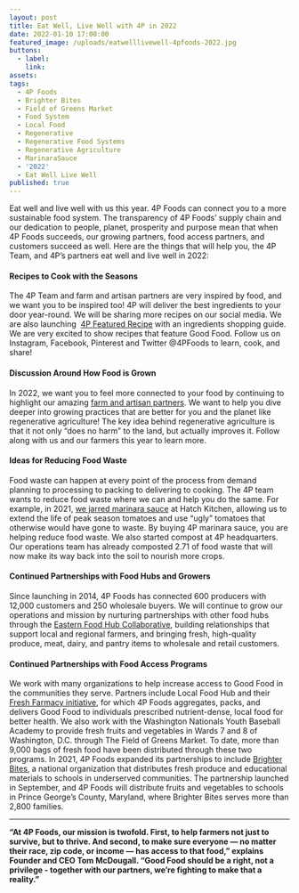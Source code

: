 ```yaml
---
layout: post
title: Eat Well, Live Well with 4P in 2022
date: 2022-01-10 17:00:00
featured_image: /uploads/eatwelllivewell-4pfoods-2022.jpg
buttons:
  - label:
    link:
assets:
tags:
  - 4P Foods
  - Brighter Bites
  - Field of Greens Market
  - Food System
  - Local Food
  - Regenerative
  - Regenerative Food Systems
  - Regenerative Agriculture
  - MarinaraSauce
  - '2022'
  - Eat Well Live Well
published: true
---
```

<div class="editable"><p>Eat well and live well with us this year. 4P Foods can connect you to a more sustainable food system. The transparency of 4P Foods&rsquo; supply chain and our dedication to people, planet, prosperity and purpose mean that when 4P Foods succeeds, our growing partners, food access partners, and customers succeed as well. Here are the things that will help you, the 4P Team, and 4P&rsquo;s partners eat well and live well in 2022:</p><h4>Recipes to Cook with the Seasons</h4><p>The 4P Team and farm and artisan partners are very inspired by food, and we want you to be inspired too! 4P will deliver the best ingredients to your door year-round. We will be sharing more recipes on our social media. We are also launching&nbsp; <a href="https://shop.4pfoods.com/featuredrecipe">4P Featured Recipe</a> with an ingredients shopping guide. We are very excited to show recipes that feature Good Food. Follow us on Instagram, Facebook, Pinterest and Twitter @4PFoods to learn, cook, and share!</p><h4>Discussion Around How Food is Grown</h4><p>In 2022, we want you to feel more connected to your food by continuing to highlight our amazing <a href="https://4pfoods.com/our-farmers">farm and artisan partners</a>. We want to help you dive deeper into growing practices that are better for you and the planet like regenerative agriculture! The key idea behind regenerative agriculture is that it not only &ldquo;does no harm&rdquo; to the land, but actually improves it. Follow along with us and our farmers this year to learn more.&nbsp;</p><h4>Ideas for Reducing Food Waste</h4><p>Food waste can happen at every point of the process from demand planning to processing to packing to delivering to cooking. The 4P team wants to reduce food waste where we can and help you do the same. For example, in 2021, <a href="https://4pfoods.com/posts/4p-foods-marinara-sauce/">we jarred marinara sauce</a> at Hatch Kitchen, allowing us to extend the life of peak season tomatoes and use &ldquo;ugly&rdquo; tomatoes that otherwise would have gone to waste. By buying 4P marinara sauce, you are helping reduce food waste. We also started compost at 4P headquarters. Our operations team has already composted 2.71 of food waste that will now make its way back into the soil to nourish more crops.&nbsp;</p><h4>Continued Partnerships with Food Hubs and Growers</h4><p>Since launching in 2014, 4P Foods has connected 600 producers with 12,000 customers and 250 wholesale buyers. We will continue to grow our operations and mission by nurturing partnerships with other food hubs through the <a href="https://www.easternfoodhubcollaborative.org/">Eastern Food Hub Collaborative</a>, building relationships that support local and regional farmers, and bringing fresh, high-quality produce, meat, dairy, and pantry items to wholesale and retail customers.</p><h4>Continued Partnerships with Food Access Programs</h4><p>We work with many organizations to help increase access to Good Food in the communities they serve. Partners include Local Food Hub and their <a href="https://www.politico.com/news/2021/09/16/food-medicine-covid-health-care-511169">Fresh Farmacy initiative</a>, for which 4P Foods aggregates, packs, and delivers Good Food to individuals prescribed nutrient-dense, local food for better health. We also work with the Washington Nationals Youth Baseball Academy to provide fresh fruits and vegetables in Wards 7 and 8 of Washington, D.C. through The Field of Greens Market. To date, more than 9,000 bags of fresh food have been distributed through these two programs. In 2021, 4P Foods expanded its partnerships to include <a href="https://brighterbites.org/about/">Brighter Bites</a>, a national organization that distributes fresh produce and educational materials to schools in underserved communities. The partnership launched in September, and 4P Foods will distribute fruits and vegetables to schools in Prince George&rsquo;s County, Maryland, where Brighter Bites serves more than 2,800 families.&nbsp;</p><hr /><p class="AlignCenter"><strong>&ldquo;At 4P Foods, our mission is twofold. First, to help farmers not just to survive, but to thrive. And second, to make sure everyone &mdash; no matter their race, zip code, or income &mdash; has access to that food,&rdquo; explains Founder and CEO Tom McDougall. &ldquo;Good Food should be a right, not a privilege - together with our partners, we&rsquo;re fighting to make that a reality.&rdquo;</strong></p></div>
